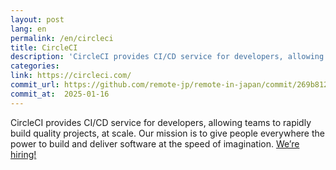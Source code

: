 ```yaml
---
layout: post
lang: en
permalink: /en/circleci
title: CircleCI
description: 'CircleCI provides CI/CD service for developers, allowing teams to rapidly build quality projects, at scale. Our mission is to give people everywhere the power to build and deliver software at the speed of imagination. We’re hiring!'
categories: 
link: https://circleci.com/
commit_url: https://github.com/remote-jp/remote-in-japan/commit/269b8121aa196f71e3b6ae053662484bf0056892
commit_at:  2025-01-16
---
```


<p>CircleCI provides CI/CD service for developers, allowing teams to rapidly build quality projects, at scale. Our mission is to give people everywhere the power to build and deliver software at the speed of imagination. <a href="https://circleci.com/jobs/">We’re hiring!</a></p>
